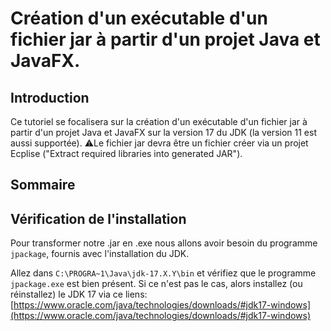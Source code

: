 # Création d'un exécutable d'un fichier jar à partir d'un projet Java et JavaFX.

## Introduction

Ce tutoriel se focalisera sur la création d'un exécutable d'un fichier jar à partir d'un projet Java et JavaFX sur la version 17 du JDK (la version 11 est aussi supportée).
⚠️Le fichier jar devra être un fichier créer via un projet Ecplise ("Extract required libraries into generated JAR").

## Sommaire

## Vérification de l'installation

Pour transformer notre .jar en .exe nous allons avoir besoin du programme `jpackage`, fournis avec l'installation du JDK.

Allez dans `C:\PROGRA~1\Java\jdk-17.X.Y\bin` et vérifiez que le programme `jpackage.exe` est bien présent.
Si ce n'est pas le cas, alors installez (ou réinstallez) le JDK 17 via ce liens: [https://www.oracle.com/java/technologies/downloads/#jdk17-windows](https://www.oracle.com/java/technologies/downloads/#jdk17-windows)
